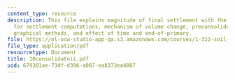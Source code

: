 ```yaml
---
content_type: resource
description: This file explains magnitude of final settlement with the help of Oedometer
  for settlement computations, mechanism of volume change, preconsolidation pressure,
  graphical methods, and effect of time and end-of-primary.
file: https://ol-ocw-studio-app-qa.s3.amazonaws.com/courses/1-322-soil-behavior-spring-2005/679301ae734fd396a007ea8373ea4807_10consolidatnii.pdf
file_type: application/pdf
resourcetype: Document
title: 10consolidatnii.pdf
uid: 679301ae-734f-d396-a007-ea8373ea4807
---
```

